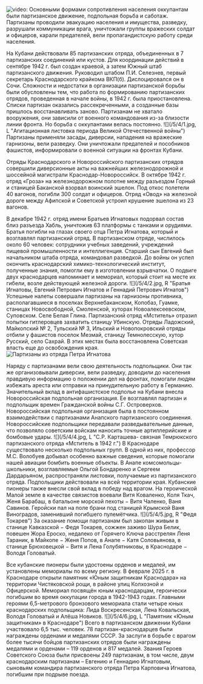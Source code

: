 ![video:](https://rutube.ru/video/2b202a8136d89d062ad1a6473efca6cf/ "")
Основными формами сопротивления населения оккупантам были партизанское движение, подпольная борьба и саботаж. Партизаны проводили эвакуацию населения и имущества, разведку, разрушали коммуникации врага, уничтожали группы вражеских солдат и офицеров, карали предателей, вели пропагандистскую работу среди населения. 

На Кубани действовали 85 партизанских отряда, объединенных в 7 партизанских соединений или кустов. Для координации действий  в сентябре 1942 г. был создан краевой, а затем Южный штаб партизанского движения. Руководил штабом П.И. Селезнев, первый секретарь Краснодарского  крайкома ВКП(б). Дислоцировался он в Сочи. Сложности и недостатки в организации партизанской борьбы были обусловлены тем, что работа по формированию партизанских отрядов, проведенная в начале войны, в 1942 г. была приостановлена. Списки партизан оказались рассекреченными, а созданные базы пришлось восстанавливать заново. Партизанам не хватало вооружения, они зависили от военного командования из-за близости линии фронта. Но борьба с оккупантами велась постоянно.
![](/5/4/1.jpg, L  "Агитационная листовка периода Великой Отечественной войны")
Партизаны применяли засады, диверсии, нападения на вражеские гарнизоны, вели разведку. Они уничтожали предателей и пособников фашистов, информировали о военной ситуации на фронтах Кубани.

Отряды Краснодарского и Новороссийского партизанских отрядов совершили диверсионные акты на важнейших железнодорожной и шоссейной магистрали Краснодар-Новороссийск.                    В октябре 1942 г. отряд «Гроза» на железнодорожном полотне между разъездом Горный и станицей Баканской взорвал воинский эшелон. Под откос полетели 40 вагонов, погибли 300 солдат и офицеров. Отряд «Овод» на железной дороге между Афипской и Советской устроил крушение эшелона из 23 вагонов. 

В декабре 1942 г. отряд имени Братьев Игнатовых подорвал состав близ разъезда Хабль, уничтожив 63 платформы с танками и орудиями. Братья погибли на глазах своего отца Петра Игнатова, который и возглавлял партизанский отряд. В партизанском отряде, числилось около 60 человек:  сотрудники учебных заведений, учреждений пищевой промышленности и интеллигенция. Старший сын Евгений был начальником штаба отряда, командовал разведкой. До войны он успел окончить краснодарский химико-технологический институт, полученные знания, помогли ему в изготовлении взрывчатки. О подвиге двух краснодарцев напоминает и мемориал, который стоит на месте их гибели, возле действующей железной дороги.
![](/5/4/2.jpg, R  "Братья Игнатовы, Евгений Петрович Игнатов и Геннадий Петрович Игнатов")
Успешные налеты совершали партизаны на гарнизоны противника, располагавшиеся в поселках Верхнебаканском, Копобаз, Гуамке, станицах Новосвободной, Смоленской, хуторах Новоалексеевском, Суповском. Селе Белая Глина. Партизанский отряд «Мститель» отразил попытки гитлеровцев захватить станицу Убинскую. Отряды Ладожский, Майкопский № 2, Тульский № 3, Ильский и Новопокровский отряды отбили у фашистов поселок Мезмай, станицу Темнолесскую, хутор Русский, село Сахрай. В этих местах была восстановлена Советская власть еще до освобождения края.
![](/5/4/3.jpg  "Партизаны из отряда Петра Игнатова")

Наряду с партизанами вели свою деятельность подпольщики. Они так же организовывали диверсии, вели разведку, доводили до населения правдивую информацию о положении дел на фронтах, помогали людям избежать ареста или отправки на принудительную работу в Германию. Значительный вклад в антифашистское подполье на Кубани внесла Новороссийская подпольная организация. Ее возглавлял партизан и подпольщик времен Гражданской войны С.Г. Островерхов. Новороссийская подпольная организация была в постоянном взаимодействии с партизанами Анапского партизанского соединения. Новороссийские подпольщики передавали разведывательные данные, что позволяло советским войскам наносить точные артиллерийские и бомбовые удары. 
![](/5/4/4.jpg, L  "С.Р. Карташева- связная Темрюкского партизанского отряда «Мститель в 1942 г.")
В Краснодаре существовало несколько подпольных групп. В одной из них, профессор М.С. Волобуев добывал особенно важные сведения, которые помогали нашей авиации бомбить военные объекты. В Анапе комсомольцы-школьники, возглавляемые Ольгой Бондаренко и Сергеем Дардарьяном, распространяли листовки, получаемые из партизанского отряда. Подпольщики действовали на всей территории края.
Кубанские пионеры также внесли свой вклад в победу над врагом. На героической Малой земле в качестве связистов воевали Витя Коваленко, Коля Ткач, Женя Барабаш, в батальоне морской пехоты − Витя Чаленко, Ваня Савинов. Геройски пал на поле брани под станицей Крымской Ваня Виноградов, заменивший погибшего пулемётчика.
![](/5/4/5.jpg, R  "Федя Токарев")
За оказание помощи партизанам был закопан живым в станице Кавказской − Федя Токарев, сожжен заживо Шура Белик, повешен Жора Ероско, недалеко от Горячего Ключа расстрелян Леня Тараник, в Майкопе − Женя Попов, в Анапе − Катя Соловьянова, в станице Брюховецкой − Витя и Лена Голубятниковы, в Краснодаре − Володя Головатый.

Все кубанские пионеры были удостоены орденов и медалей, им установлены мемориалы по всему региону. В феврале 2025 г. в Краснодаре открыли памятник «Юным защитникам Краснодара» на территории Чистяковской рощи, в районе улиц Колхозной и Офицерской. Мемориал посвящён юным краснодарцам, героически погибшим во время оккупации города в 1942-1943 годах. Главными героями 6,5-метрового бронзового мемориала стали четыре юных краснодарских подпольщика: Лида Воскресенская, Лена Ковальская, Володя Головатый и Алёша Новиков. 
![](/5/4/6.jpg, L  "Памятник «Юным защитникам» в Краснодаре")
Всего в партизанском движении Кубани участвовало 6,5 тыс. человек.  78 партизан-краснодарцев были награждены орденами и медалями СССР. За заслуги в борьбе с врагом более  тысячи бойцов партизанских отрядов были награждены медалями и орденами – 119 орденов и 817 медалей. Звания Героев Советского Союза были присвоены 249 партизанам, в том числе, двум краснодарским партизанам – Евгению и Геннадию Игнатовым, сыновьям командира партизанского отряда Петра Карповича Игнатова, погибшим при подрыве поезда.
